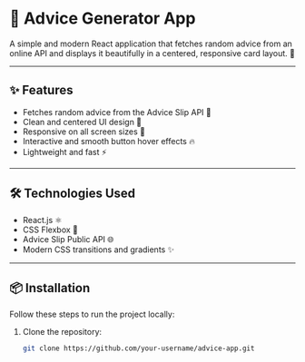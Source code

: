 # 🧠 Advice Generator App

A simple and modern React application that fetches random advice from an online API and displays it beautifully in a centered, responsive card layout. 🚀

---

## ✨ Features

- Fetches random advice from the Advice Slip API 🎯
- Clean and centered UI design 🎨
- Responsive on all screen sizes 📱
- Interactive and smooth button hover effects 🔥
- Lightweight and fast ⚡

---

## 🛠️ Technologies Used

- React.js ⚛️
- CSS Flexbox 🎨
- Advice Slip Public API 🌐
- Modern CSS transitions and gradients ✨

---

## 📦 Installation

Follow these steps to run the project locally:

1. Clone the repository:
   ```bash
   git clone https://github.com/your-username/advice-app.git
